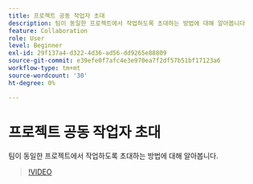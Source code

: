 ```yaml
---
title: 프로젝트 공동 작업자 초대
description: 팀이 동일한 프로젝트에서 작업하도록 초대하는 방법에 대해 알아봅니다
feature: Collaboration
role: User
level: Beginner
exl-id: 29f137a4-d322-4d36-ad56-dd9265e88809
source-git-commit: e39efe0f7afc4e3e970ea7f2df57b51bf17123a6
workflow-type: tm+mt
source-wordcount: '30'
ht-degree: 0%

---
```


# 프로젝트 공동 작업자 초대

팀이 동일한 프로젝트에서 작업하도록 초대하는 방법에 대해 알아봅니다.

>[!VIDEO](https://video.tv.adobe.com/v/3420253?quality=12&learn=on&hidetitle=true)
